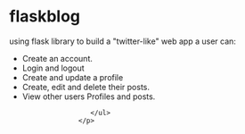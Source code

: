 # flaskblog
<p>using flask library to build a "twitter-like" web app a user can:
                     <ul>
                     	<li>Create an account.</li>
                     	<li>Login and logout</li>
                     	<li>Create and update a profile</li>
                     	<li>Create, edit and delete their posts.</li>
                     	<li>View other users Profiles and posts.</li>

                     </ul>
                  </p>
